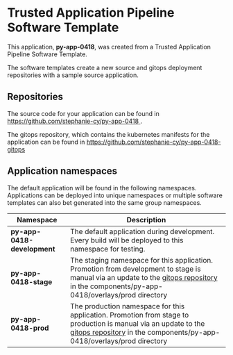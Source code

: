 # Trusted Application Pipeline Software Template

This application, **py-app-0418**, was created from a Trusted Application Pipeline Software Template.

The software templates create a new source and gitops deployment repositories with a sample source application. 

## Repositories

The source code for your application can be found in [https://github.com/stephanie-cy/py-app-0418 ](https://github.com/stephanie-cy/py-app-0418 ).
 
The gitops repository, which contains the kubernetes manifests for the application can be found in 
[https://github.com/stephanie-cy/py-app-0418-gitops ](https://github.com/stephanie-cy/py-app-0418-gitops ) 

## Application namespaces 

The default application will be found in the following namespaces. Applications can be deployed into unique namespaces or multiple software templates can also bet generated into the same group namespaces.  

|  Namespace   |  Description   |  
| -------- | -------- |   
| **py-app-0418-development** | The default application during development. Every build will be deployed to this namespace for testing. | 
| **py-app-0418-stage** | The staging namespace for this application. Promotion from development to stage is manual via an update to the [gitops repository](https://github.com/stephanie-cy/py-app-0418-gitops ) in the components/py-app-0418/overlays/prod directory |  
| **py-app-0418-prod** | The production namespace for this application. Promotion from stage to production is manual via an update to the [gitops repository](https://github.com/stephanie-cy/py-app-0418-gitops ) in the components/py-app-0418/overlays/prod directory | 